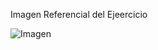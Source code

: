 Imagen Referencial del Ejeercicio

![Imagen](https://user-images.githubusercontent.com/113224041/193166431-1c5080af-b5bc-459a-84a2-12559e19be4b.png)

